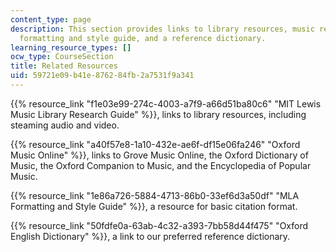 ```yaml
---
content_type: page
description: This section provides links to library resources, music references, a
  formatting and style guide, and a reference dictionary.
learning_resource_types: []
ocw_type: CourseSection
title: Related Resources
uid: 59721e09-b41e-8762-84fb-2a7531f9a341
---
```


{{% resource_link "f1e03e99-274c-4003-a7f9-a66d51ba80c6" "MIT Lewis Music Library Research Guide" %}}, links to library resources, including steaming audio and video.

{{% resource_link "a40f57e8-1a10-432e-ae6f-df15e06fa246" "Oxford Music Online" %}}, links to Grove Music Online, the Oxford Dictionary of Music, the Oxford Companion to Music, and the Encyclopedia of Popular Music.

{{% resource_link "1e86a726-5884-4713-86b0-33ef6d3a50df" "MLA Formatting and Style Guide" %}}, a resource for basic citation format.

{{% resource_link "50fdfe0a-63ab-4c32-a393-7bb58d44f475" "Oxford English Dictionary" %}}, a link to our preferred reference dictionary.